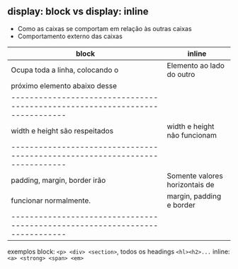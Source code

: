 ## display: block vs display: inline

 - Como as caixas se comportam em relação às outras caixas
 - Comportamento externo das caixas

|  **block**                             |   **inline**                      |
|----------------------------------------|-----------------------------------|              
| Ocupa toda a linha, colocando o        |   Elemento ao lado do outro       | 
| próximo elemento abaixo desse          |                                   |
|----------------------------------------------------------------------------|
|  width e height são respeitados        |   width e height não funcionam    |
|----------------------------------------------------------------------------|
|  padding, margin, border irão          |  Somente valores horizontais de   |
|  funcionar normalmente.                |  margin, padding e border         |
|----------------------------------------------------------------------------|

exemplos
block: `<p> <div> <section>`, todos os headings `<hl><h2>...`
inline: `<a> <strong> <span> <em>`